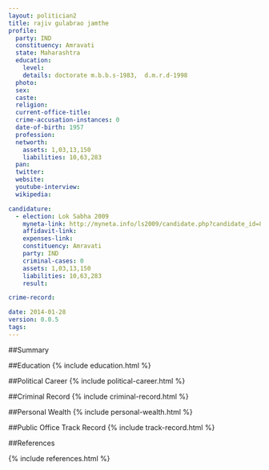 ```yaml
---
layout: politician2
title: rajiv gulabrao jamthe
profile: 
  party: IND
  constituency: Amravati
  state: Maharashtra
  education: 
    level: 
    details: doctorate m.b.b.s-1983,  d.m.r.d-1998
  photo: 
  sex: 
  caste: 
  religion: 
  current-office-title: 
  crime-accusation-instances: 0
  date-of-birth: 1957
  profession: 
  networth: 
    assets: 1,03,13,150
    liabilities: 10,63,283
  pan: 
  twitter: 
  website: 
  youtube-interview: 
  wikipedia: 

candidature: 
  - election: Lok Sabha 2009
    myneta-link: http://myneta.info/ls2009/candidate.php?candidate_id=802
    affidavit-link: 
    expenses-link: 
    constituency: Amravati 
    party: IND
    criminal-cases: 0
    assets: 1,03,13,150
    liabilities: 10,63,283
    result:  

crime-record: 

date: 2014-01-28
version: 0.0.5
tags: 
---
```

##Summary


##Education
{% include education.html %}


##Political Career
{% include political-career.html %}


##Criminal Record
{% include criminal-record.html %}


##Personal Wealth
{% include personal-wealth.html %}


##Public Office Track Record
{% include track-record.html %}


##References


{% include references.html %}